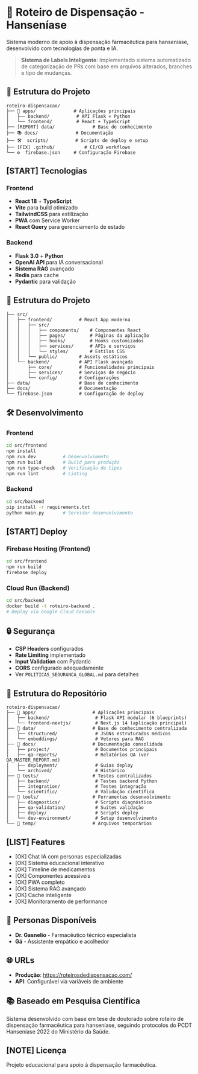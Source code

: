 # 🏥 Roteiro de Dispensação - Hanseníase

Sistema moderno de apoio à dispensação farmacêutica para hanseníase, desenvolvido com tecnologias de ponta e IA.

> **Sistema de Labels Inteligente**: Implementado sistema automatizado de categorização de PRs com base em arquivos alterados, branches e tipo de mudanças.

## 📁 Estrutura do Projeto

```
roteiro-dispensacao/
├── 📱 apps/              # Aplicações principais
│   ├── backend/          # API Flask + Python
│   └── frontend/         # React + TypeScript
├── [REPORT] data/              # Base de conhecimento
├── 📚 docs/              # Documentação
├── 🛠️  scripts/          # Scripts de deploy e setup
├── [FIX] .github/           # CI/CD workflows
└── ⚙️  firebase.json     # Configuração Firebase
```

## [START] Tecnologias

### Frontend
- **React 18** + **TypeScript**
- **Vite** para build otimizado
- **TailwindCSS** para estilização
- **PWA** com Service Worker
- **React Query** para gerenciamento de estado

### Backend
- **Flask 3.0** + **Python**
- **OpenAI API** para IA conversacional
- **Sistema RAG** avançado
- **Redis** para cache
- **Pydantic** para validação

## 📁 Estrutura do Projeto

```
├── src/
│   ├── frontend/          # React App moderna
│   │   ├── src/
│   │   │   ├── components/    # Componentes React
│   │   │   ├── pages/         # Páginas da aplicação
│   │   │   ├── hooks/         # Hooks customizados
│   │   │   ├── services/      # APIs e serviços
│   │   │   └── styles/        # Estilos CSS
│   │   └── public/        # Assets estáticos
│   └── backend/           # API Flask avançada
│       ├── core/          # Funcionalidades principais
│       ├── services/      # Serviços de negócio
│       └── config/        # Configurações
├── data/                  # Base de conhecimento
├── docs/                  # Documentação
└── firebase.json          # Configuração de deploy
```

## 🛠️ Desenvolvimento

### Frontend
```bash
cd src/frontend
npm install
npm run dev          # Desenvolvimento
npm run build        # Build para produção
npm run type-check   # Verificação de tipos
npm run lint         # Linting
```

### Backend
```bash
cd src/backend
pip install -r requirements.txt
python main.py       # Servidor desenvolvimento
```

## [START] Deploy

### Firebase Hosting (Frontend)
```bash
cd src/frontend
npm run build
firebase deploy
```

### Cloud Run (Backend)
```bash
cd src/backend
docker build -t roteiro-backend .
# Deploy via Google Cloud Console
```

## 🔒 Segurança

- **CSP Headers** configurados
- **Rate Limiting** implementado
- **Input Validation** com Pydantic
- **CORS** configurado adequadamente
- Ver `POLITICAS_SEGURANCA_GLOBAL.md` para detalhes

## 📁 Estrutura do Repositório

```
roteiro-dispensacao/
├── 📁 apps/                     # Aplicações principais
│   ├── backend/                 # Flask API modular (6 blueprints)
│   └── frontend-nextjs/         # Next.js 14 (aplicação principal)
├── 📁 data/                     # Base de conhecimento centralizada
│   ├── structured/              # JSONs estruturados médicos
│   └── embeddings/              # Vetores para RAG
├── 📁 docs/                     # Documentação consolidada
│   ├── project/                 # Documentos principais
│   ├── qa-reports/              # Relatórios QA (ver QA_MASTER_REPORT.md)
│   ├── deployment/              # Guias deploy
│   └── archived/                # Histórico
├── 📁 tests/                    # Testes centralizados
│   ├── backend/                 # Testes backend Python
│   ├── integration/             # Testes integração
│   └── scientific/              # Validação científica
├── 📁 tools/                    # Ferramentas desenvolvimento
│   ├── diagnostics/             # Scripts diagnóstico
│   ├── qa-validation/           # Suites validação
│   ├── deploy/                  # Scripts deploy
│   └── dev-environment/         # Setup desenvolvimento
└── 📁 temp/                     # Arquivos temporários
```

## [LIST] Features

- [OK] Chat IA com personas especializadas
- [OK] Sistema educacional interativo
- [OK] Timeline de medicamentos
- [OK] Componentes acessíveis
- [OK] PWA completo
- [OK] Sistema RAG avançado
- [OK] Cache inteligente
- [OK] Monitoramento de performance

## 👥 Personas Disponíveis

- **Dr. Gasnelio** - Farmacêutico técnico especialista
- **Gá** - Assistente empático e acolhedor

## 🌐 URLs

- **Produção**: https://roteirosdedispensacao.com/
- **API**: Configurável via variáveis de ambiente

## 📚 Baseado em Pesquisa Científica

Sistema desenvolvido com base em tese de doutorado sobre roteiro de dispensação farmacêutica para hanseníase, seguindo protocolos do PCDT Hanseníase 2022 do Ministério da Saúde.

## [NOTE] Licença

Projeto educacional para apoio à dispensação farmacêutica.